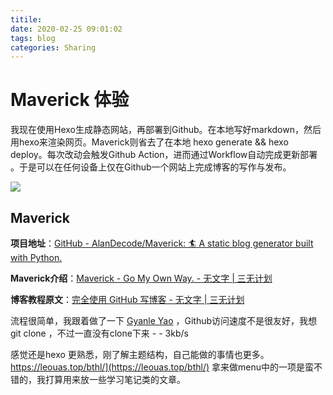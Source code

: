 ```yaml
---
titile:
date: 2020-02-25 09:01:02
tags: blog
categories: Sharing
---
```


# Maverick 体验

我现在使用Hexo生成静态网站，再部署到Github。在本地写好markdown，然后用hexo来渲染网页。Maverick则省去了在本地 hexo generate && hexo deploy。每次改动会触发Github Action，进而通过Workflow自动完成更新部署 。于是可以在任何设备上仅在Github一个网站上完成博客的写作与发布。

![](https://static.imalan.cn/file/image/post/f3c20.png#vwid=1038&vhei=311)

## Maverick

**项目地址**：[GitHub - AlanDecode/Maverick: 🏄‍ A static blog generator built with Python.](https://github.com/AlanDecode/Maverick)

**Maverick介绍**：[Maverick - Go My Own Way. - 无文字 | 三无计划](https://blog.imalan.cn/archives/blog-now-powered-by-maverick/)

**博客教程原文**：[完全使用 GitHub 写博客 - 无文字 | 三无计划](https://blog.imalan.cn/archives/blog-with-github/)

流程很简单，我跟着做了一下 [Gyanle Yao](https://leouas.top/bthl/) ，Github访问速度不是很友好，我想 git clone ，不过一直没有clone下来 - - 3kb/s

感觉还是hexo 更熟悉，刚了解主题结构，自己能做的事情也更多。
https://leouas.top/bthl/](https://leouas.top/bthl/)
拿来做menu中的一项是蛮不错的，我打算用来放一些学习笔记类的文章。
